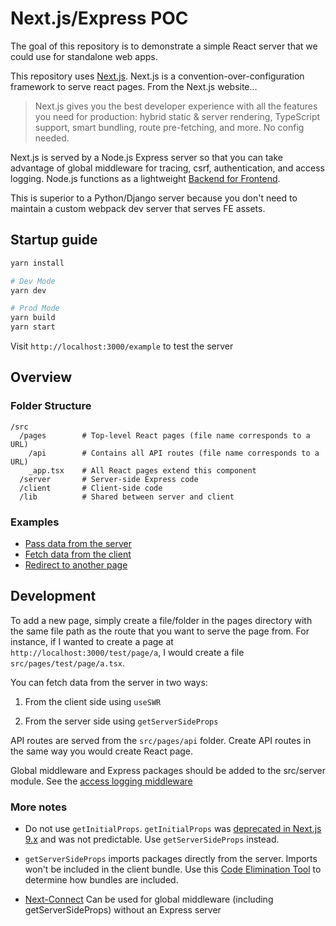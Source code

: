 # Next.js/Express POC

The goal of this repository is to demonstrate a simple React server that we could use for standalone web apps.

This repository uses [Next.js](https://nextjs.org/docs/getting-started). Next.js is a convention-over-configuration framework to serve react pages. From the Next.js website...

> Next.js gives you the best developer experience with all the features you need for production: hybrid static & server rendering, TypeScript support, smart bundling, route pre-fetching, and more. No config needed.

Next.js is served by a Node.js Express server so that you can take advantage of global middleware for tracing, csrf, authentication, and access logging. Node.js functions as a lightweight [Backend for Frontend](https://samnewman.io/patterns/architectural/bff/).

This is superior to a Python/Django server because you don't need to maintain a custom webpack dev server that serves FE assets.

## Startup guide

```bash
yarn install

# Dev Mode
yarn dev

# Prod Mode
yarn build
yarn start
```

Visit `http://localhost:3000/example` to test the server

## Overview

### Folder Structure

```
/src
  /pages        # Top-level React pages (file name corresponds to a URL)
    /api        # Contains all API routes (file name corresponds to a URL)
    _app.tsx    # All React pages extend this component
  /server       # Server-side Express code
  /client       # Client-side code
  /lib          # Shared between server and client
```

### Examples

- [Pass data from the server](https://github.com/atainter/next.js-poc/blob/main/src/pages/example/ss-props.tsx)
- [Fetch data from the client](https://github.com/atainter/next.js-poc/blob/main/src/pages/example/client-side-fetch.tsx)
- [Redirect to another page](https://github.com/atainter/next.js-poc/blob/main/src/pages/example/redirect.tsx)

## Development

To add a new page, simply create a file/folder in the pages directory with the same file path as the route that you want to serve the page from. For instance, if I wanted to create a page at `http://localhost:3000/test/page/a`, I would create a file `src/pages/test/page/a.tsx`.

You can fetch data from the server in two ways:

1. From the client side using `useSWR`

2. From the server side using `getServerSideProps`

API routes are served from the `src/pages/api` folder. Create API routes in the same way you would create React page. 

Global middleware and Express packages should be added to the src/server module. See the [access logging middleware](https://github.com/atainter/next.js-poc/blob/18cc32c25a33bc7d424a49d05e93e44b5d51720b/src/server/index.ts#L11)
 
### More notes

- Do not use `getInitialProps`. `getInitialProps` was [deprecated in Next.js 9.x](https://levelup.gitconnected.com/data-fetching-in-react-and-next-js-with-useswr-to-impress-your-friends-at-parties-ec2db732ca6b) and was not predictable. Use `getServerSideProps` instead.

- `getServerSideProps` imports packages directly from the server. Imports won't be included in the client bundle.
Use this [Code Elimination Tool](https://next-code-elimination.vercel.app/) to determine how bundles are included.

- [Next-Connect](https://www.npmjs.com/package/next-connect) Can be used for global middleware (including getServerSideProps) without an Express server 